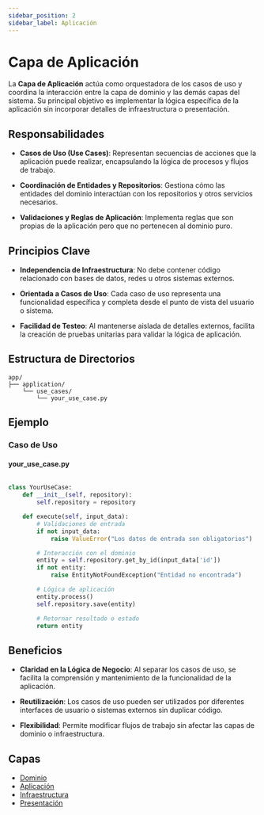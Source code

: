 ```yaml
---
sidebar_position: 2
sidebar_label: Aplicación
---
```


# Capa de Aplicación

La **Capa de Aplicación** actúa como orquestadora de los casos de uso y coordina la interacción entre la capa de dominio y las demás capas del sistema. Su principal objetivo es implementar la lógica específica de la aplicación sin incorporar detalles de infraestructura o presentación.

## Responsabilidades

- **Casos de Uso (Use Cases)**: Representan secuencias de acciones que la aplicación puede realizar, encapsulando la lógica de procesos y flujos de trabajo.

- **Coordinación de Entidades y Repositorios**: Gestiona cómo las entidades del dominio interactúan con los repositorios y otros servicios necesarios.

- **Validaciones y Reglas de Aplicación**: Implementa reglas que son propias de la aplicación pero que no pertenecen al dominio puro.

## Principios Clave

- **Independencia de Infraestructura**: No debe contener código relacionado con bases de datos, redes u otros sistemas externos.

- **Orientada a Casos de Uso**: Cada caso de uso representa una funcionalidad específica y completa desde el punto de vista del usuario o sistema.

- **Facilidad de Testeo**: Al mantenerse aislada de detalles externos, facilita la creación de pruebas unitarias para validar la lógica de aplicación.

## Estructura de Directorios

```plaintext
app/
├── application/
    └── use_cases/
        └── your_use_case.py
```

## Ejemplo

### Caso de Uso

#### your_use_case.py

```python

class YourUseCase:
    def __init__(self, repository):
        self.repository = repository

    def execute(self, input_data):
        # Validaciones de entrada
        if not input_data:
            raise ValueError("Los datos de entrada son obligatorios")

        # Interacción con el dominio
        entity = self.repository.get_by_id(input_data['id'])
        if not entity:
            raise EntityNotFoundException("Entidad no encontrada")

        # Lógica de aplicación
        entity.process()
        self.repository.save(entity)

        # Retornar resultado o estado
        return entity
```

## Beneficios

- **Claridad en la Lógica de Negocio**: Al separar los casos de uso, se facilita la comprensión y mantenimiento de la funcionalidad de la aplicación.

- **Reutilización**: Los casos de uso pueden ser utilizados por diferentes interfaces de usuario o sistemas externos sin duplicar código.

- **Flexibilidad**: Permite modificar flujos de trabajo sin afectar las capas de dominio o infraestructura.

## Capas

- [Dominio](dominio.md)
- [Aplicación](presentacion.md)
- [Infraestructura](infraestructura.md)
- [Presentación](presentacion.md)
